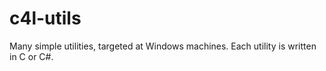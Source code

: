 c4l-utils
=========

Many simple utilities, targeted at Windows machines. Each utility is written in C or C#.